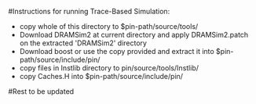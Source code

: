 #Instructions for running Trace-Based Simulation:
* copy whole of this directory to $pin-path/source/tools/
* Download DRAMSim2 at current directory and apply DRAMSim2.patch on the extracted 'DRAMSim2' directory  
* Download boost or use the copy provided and extract it into $pin-path/source/include/pin/
* copy files in Instlib directory to pin/source/tools/Instlib/
* copy Caches.H into $pin-path/source/include/pin/


#Rest to be updated
